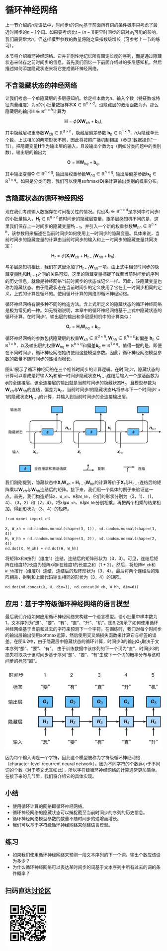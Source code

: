 # 循环神经网络

上一节介绍的$n$元语法中，时间步$t$的词$w_t$基于前面所有词的条件概率只考虑了最近时间步的$n-1$个词。如果要考虑比$t-(n-1)$更早时间步的词对$w_t$可能的影响，我们需要增大$n$。但这样模型参数的数量将随之呈指数级增长（可参考上一节的练习）。

本节将介绍循环神经网络。它并非刚性地记忆所有固定长度的序列，而是通过隐藏状态来储存之前时间步的信息。首先我们回忆一下前面介绍过的多层感知机，然后描述如何添加隐藏状态来将它变成循环神经网络。


## 不含隐藏状态的神经网络

让我们考虑一个单隐藏层的多层感知机。给定样本数为$n$、输入个数（特征数或特征向量维度）为$d$的小批量数据样本$\boldsymbol{X} \in \mathbb{R}^{n \times d}$。设隐藏层的激活函数为$\phi$，那么隐藏层的输出$\boldsymbol{H} \in \mathbb{R}^{n \times h}$计算为

$$\boldsymbol{H} = \phi(\boldsymbol{X} \boldsymbol{W}_{xh} + \boldsymbol{b}_h),$$

其中隐藏层权重参数$\boldsymbol{W}_{xh} \in \mathbb{R}^{d \times h}$，隐藏层偏差参数 $\boldsymbol{b}_h \in \mathbb{R}^{1 \times h}$，$h$为隐藏单元个数。上式相加的两项形状不同，因此将按照广播机制相加（参见[“数据操作”](../chapter_prerequisite/ndarray.md)一节）。把隐藏变量$\boldsymbol{H}$作为输出层的输入，且设输出个数为$q$（例如分类问题中的类别数），输出层的输出为

$$\boldsymbol{O} = \boldsymbol{H} \boldsymbol{W}_{hq} + \boldsymbol{b}_q,$$

其中输出变量$\boldsymbol{O} \in \mathbb{R}^{n \times q}$, 输出层权重参数$\boldsymbol{W}_{hq} \in \mathbb{R}^{h \times q}$, 输出层偏差参数$\boldsymbol{b}_q \in \mathbb{R}^{1 \times q}$。如果是分类问题，我们可以使用$\text{softmax}(\boldsymbol{O})$来计算输出类别的概率分布。


## 含隐藏状态的循环神经网络

现在我们考虑输入数据存在时间相关性的情况。假设$\boldsymbol{X}_t \in \mathbb{R}^{n \times d}$是序列中时间步$t$的小批量输入，$\boldsymbol{H}_t  \in \mathbb{R}^{n \times h}$该时间步的隐藏层变量。跟多层感知机不同的是，这里我们保存上一时间步的隐藏变量$\boldsymbol{H}_{t-1}$，并引入一个新的权重参数$\boldsymbol{W}_{hh} \in \mathbb{R}^{h \times h}$，该参数用来描述在当前时间步如何使用上一时间步的隐藏变量。具体来说，当前时间步的隐藏变量的计算由当前时间步的输入和上一时间步的隐藏变量共同决定：

$$\boldsymbol{H}_t = \phi(\boldsymbol{X}_t \boldsymbol{W}_{xh} + \boldsymbol{H}_{t-1} \boldsymbol{W}_{hh}  + \boldsymbol{b}_h).$$

与多层感知机相比，我们在这里添加了$\boldsymbol{H}_{t-1} \boldsymbol{W}_{hh}$一项。由上式中相邻时间步的隐藏变量$\boldsymbol{H}_t$和$\boldsymbol{H}_{t-1}$之间的关系可知，这里的隐藏变量捕捉了截至当前时间步的序列的历史信息，就像是神经网络当前时间步的状态或记忆一样。因此，该隐藏变量也称为隐藏状态。由于隐藏状态在当前时间步的定义使用了它在上一时间步相同的定义，上式的计算是循环的。使用循环计算的网络即循环神经网络。

循环神经网络有很多种不同的构造方法。含上式所定义的隐藏状态的循环神经网络是极为常见的一种。如无特别说明，本章中的循环神经网络基于上式中隐藏状态的循环计算。在时间步$t$，输出层的输出和多层感知机中的计算类似：

$$\boldsymbol{O}_t = \boldsymbol{H}_t \boldsymbol{W}_{hq} + \boldsymbol{b}_q.$$

循环神经网络的参数包括隐藏层的权重$\boldsymbol{W}_{xh} \in \mathbb{R}^{d \times h}, \boldsymbol{W}_{hh} \in \mathbb{R}^{h \times h}$和偏差 $\boldsymbol{b}_h \in \mathbb{R}^{1 \times h}$，以及输出层的权重$\boldsymbol{W}_{hq} \in \mathbb{R}^{h \times q}$和偏差$\boldsymbol{b}_q \in \mathbb{R}^{1 \times q}$。值得一提的是，即便在不同时间步，循环神经网络始终使用这些模型参数。因此，循环神经网络模型参数的数量不随时间步的递增而增长。

图6.1展示了循环神经网络在三个相邻时间步的计算逻辑。在时间步$t$，隐藏状态的计算可以看成是将输入$\boldsymbol{X}_t$和前一时间步隐藏状态$\boldsymbol{H}_{t-1}$连结后输入一个激活函数为$\phi$的全连接层。该全连接层的输出就是当前时间步的隐藏状态$\boldsymbol{H}_t$，且模型参数为$\boldsymbol{W}_{xh}$与$\boldsymbol{W}_{hh}$的连结，偏差为$\boldsymbol{b}_h$。当前时间步$t$的隐藏状态$\boldsymbol{H}_t$将参与下一个时间步$t+1$的隐藏状态$\boldsymbol{H}_{t+1}$的计算，并输入到当前时间步的全连接输出层。

![含隐藏状态的循环神经网络。](../img/rnn.svg)

我们刚刚提到，隐藏状态中$\boldsymbol{X}_t \boldsymbol{W}_{xh} + \boldsymbol{H}_{t-1} \boldsymbol{W}_{hh}$的计算等价于$\boldsymbol{X}_t$与$\boldsymbol{H}_{t-1}$连结后的矩阵乘以$\boldsymbol{W}_{xh}$与$\boldsymbol{W}_{hh}$连结后的矩阵。接下来，我们用一个具体的例子来验证这一点。首先，我们构造矩阵`X`、`W_xh`、`H`和`W_hh`，它们的形状分别为（3，1）、（1，4）、（3，2）和（2，4）。将`X`与`W_xh`、`H`与`W_hh`分别相乘，再把两个相乘的结果相加，得到形状为（3，4）的矩阵。

```{.python .input  n=1}
from mxnet import nd

X, W_xh = nd.random.normal(shape=(3, 1)), nd.random.normal(shape=(1, 4))
H, W_hh = nd.random.normal(shape=(3, 2)), nd.random.normal(shape=(2, 4))
nd.dot(X, W_xh) + nd.dot(H, W_hh)
```

将矩阵`X`和`H`按列（维度1）连结，连结后的矩阵形状为（3，3）。可见，连结后矩阵在维度1的长度为矩阵`X`和`H`在维度1的长度之和（$1+2$）。然后，将矩阵`W_xh`和`W_hh`按行（维度0）连结，连结后的矩阵形状为（3，4）。最后将两个连结后的矩阵相乘，得到和上面代码输出相同的形状为（3，4）的矩阵。

```{.python .input  n=2}
nd.dot(nd.concat(X, H, dim=1), nd.concat(W_xh, W_hh, dim=0))
```

## 应用：基于字符级循环神经网络的语言模型

最后我们介绍如何应用循环神经网络来构建一个语言模型。设小批量中样本数为1，文本序列为“想”、“要”、“有”、“直”、“升”、“机”。图6.2演示了如何使用循环神经网络基于当前和过去的字符来预测下一个字符。在训练时，我们对每个时间步的输出层输出使用softmax运算，然后使用交叉熵损失函数来计算它与标签的误差。在图6.2中，由于隐藏层中隐藏状态的循环计算，时间步3的输出$\boldsymbol{O}_3$取决于文本序列“想”、“要”、“有”。 由于训练数据中该序列的下一个词为“直”，时间步3的损失将取决于该时间步基于序列“想”、“要”、“有”生成下一个词的概率分布与该时间步的标签“直”。

![基于字符级循环神经网络的语言模型。输入序列和标签序列分别为“想”、“要”、“有”、“直”、“升”和“要”、“有”、“直”、“升”、“机”。](../img/rnn-train.svg)

因为每个输入词是一个字符，因此这个模型被称为字符级循环神经网络（character-level recurrent neural network）。因为不同字符的个数远小于不同词的个数（对于英文尤其如此），所以字符级循环神经网络的计算通常更加简单。在接下来的几节里，我们将介绍它的具体实现。


## 小结

* 使用循环计算的网络即循环神经网络。
* 循环神经网络的隐藏状态可以捕捉截至当前时间步的序列的历史信息。
* 循环神经网络模型参数的数量不随时间步的递增而增长。
* 我们可以基于字符级循环神经网络来创建语言模型。

## 练习

* 如果我们使用循环神经网络来预测一段文本序列的下一个词，输出个数应该设为多少？
* 为什么循环神经网络可以表达某时间步的词基于文本序列中所有过去的词的条件概率？

## 扫码直达[讨论区](https://discuss.gluon.ai/t/topic/6669)

![](../img/qr_rnn.svg)
